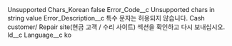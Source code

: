 <?xml version="1.0" encoding="UTF-8"?>
<CustomMetadata xmlns="http://soap.sforce.com/2006/04/metadata" xmlns:xsi="http://www.w3.org/2001/XMLSchema-instance" xmlns:xsd="http://www.w3.org/2001/XMLSchema">
    <label>Unsupported Chars_Korean</label>
    <protected>false</protected>
    <values>
        <field>Error_Code__c</field>
        <value xsi:type="xsd:string">Unsupported chars in string value</value>
    </values>
    <values>
        <field>Error_Description__c</field>
        <value xsi:type="xsd:string">특수 문자는 허용되지 않습니다. Cash customer/ Repair site(현금 고객 / 수리 사이트) 섹션을 확인하고 다시 보내십시오.</value>
    </values>
    <values>
        <field>Id__c</field>
        <value xsi:nil="true"/>
    </values>
    <values>
        <field>Language__c</field>
        <value xsi:type="xsd:string">ko</value>
    </values>
</CustomMetadata>
